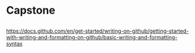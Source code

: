 # Capstone
##
https://docs.github.com/en/get-started/writing-on-github/getting-started-with-writing-and-formatting-on-github/basic-writing-and-formatting-syntax
